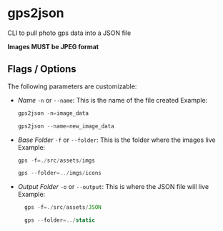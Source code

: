 # gps2json
CLI to pull photo gps data into a JSON file

**Images MUST be JPEG format**

## Flags / Options

The following parameters are customizable:

- *Name* `-n` or `--name`: This is the name of the file created
  Example:
  ```js
  gps2json -n=image_data

  gps2json --name=new_image_data
  ```
- *Base Folder* `-f` or `--folder`: This is the folder where the images live
  Example:
  ```js
  gps -f=./src/assets/imgs

  gps --folder=../imgs/icons
  ```

- *Output Folder* `-o` or `--output`: This is where the JSON file will live
  Example:
  ```js
    gps -f=./src/assets/JSON

    gps --folder=../static
  ```
